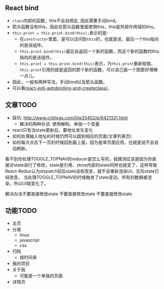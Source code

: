 ## React bind

* `class`内部的函数，this不会自绑定, 因此需要手动bind。
* 箭头函数没有this，因此在箭头函数里面使用this，this是外部作用域的this。
* `this.print = this.print.bind(this);`表示的是:
  * 在`constructor`里面，是可以访问到`this`的，也就是说，最后一个this指向的是该组件。
  * `this.print.bind(this)`最后会返回一个新的函数，而这个新的函数的this指向的是该组件。
  * `this.print = this.print.bind(this)`表示，为`this.print`重新赋值，`this.print`引用的就是返回的那个新的函数，可以自己画一个图更好理解一点儿。
* 因此，一般有两种写法，手动bind以及箭头函数。
* 可以看[react-es6-autobinding-and-createclass/](https://blog.andrewray.me/react-es6-autobinding-and-createclass/)。

## 文章TODO

* 踩坑: http://www.cnblogs.com/lijie33402/p/6421331.html
    * 解决的两种办法: 使用解构、单独一个变量
* react只有当state更新后，要地址发生变化
* 如何处理输入地址的时候仍然可以跳到相应的页面(文章列表页)
* 如何每次点击下一页的时候回到最上面，因为是单页面应用，也就是说不会自动刷新。


看不到你处理TOGGLE_TOPNAV的reducer是怎么写的，我猜测应该是因为你直接对state进行了修改，state是引用，store内部的state同样也就变了，这样导致React-Redux认为dispatch前后state没有改变，就不会重新渲染UI，实际state已经改变。
当处理TOGGLE_TOPNAV的时候触发了state变动，所有的数据被渲染，所以UI就变化了。

解决办法不要直接修改state 不要直接修改state 不要直接修改state

## 功能TODO

* 主页
* 分类
  * linux
  * javascript
  * css
* 归档
  * 按时间来
* 我的项目
* 关于我
    * 可能是一个单独的页面
* 详情页
